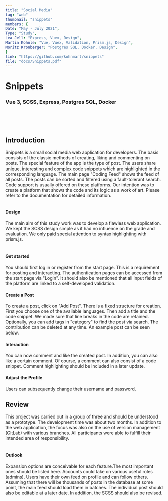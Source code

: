 ```yaml
---
title: "Social Media"
tag: "web"
thumbnail: "snippets"
members: {
Date: "May - July 2021", 
Type: "Study",
Lea Jell: "Express, Vuex, Design",        
Martin Kohnle: "Vue, Vuex, Validation, Prism.js, Design",
Moritz Kronberger: "Postgres SQL, Docker, Design",
}
link: "https://github.com/kohnmart/snippets"
file: "docs/Snippets.pdf"
---
```


# Snippets

### Vue 3, SCSS, Express, Postgres SQL, Docker <br /> <br />

<team :members="members" :link="link" :doc="file"></team>

<br /> <br />

<image-loader height="overview_image_wide" image="dev/snippets/title"></image-loader>

## Introduction

Snippets is a small social media web application for developers. The basis consists of the classic methods of creating, liking and commenting on posts. The special feature of the app is the type of post. The users share unique, interesting and complex code snippets which are highlighted in the corresponding language. The main page "Coding Feed" shows the feed of all posts. The posts can be sorted and filtered using a fault-tolerant search. Code support is usually offered on these platforms. Our intention was to create a platform that shows the code and its logic as a work of art. Please refer to the documentation for detailed information. <br /> <br />

#### Design

The main aim of this study work was to develop a flawless web application. We kept the SCSS design simple as it had no influence on the grade and evaluation. We only paid special attention to syntax highlighting with prism.js.<br /> <br />

#### Get started

You should first log in or register from the start page. This is a requirement for posting and interacting. The authentication pages can be accessed
from the start page via "Login". It should also be mentioned that all input fields of the platform are linked to a self-developed validation.

<image-loader height="overview_image_ws" image="dev/snippets/login"></image-loader>

#### Create a Post

To create a post, click on "Add Post". There is a fixed structure for creation. First you choose one of the available languages. Then add a title and the code snippet. We made sure that line breaks in the code are retained. Optionally, you can add tags in "category" to find the post via search.
The contribution can be deleted at any time. An example post can be seen below.

<image-loader height="overview_image_small" image="dev/snippets/first"></image-loader>

#### Interaction<br />

You can now comment and like the created post. In addition, you can also like a certain comment. Of course, a comment can also consist of a code snippet. Comment highlighting should be included in a later update.

<image-loader height="overview_image_small" image="dev/snippets/comment"></image-loader>

#### Adjust the Profile

Users can subsequently change their username and password.

<image-loader height="overview_image_small" image="dev/snippets/profile"></image-loader>

## Review <br />

This project was carried out in a group of three and should be understood as a prototype. The development time was about two months. In addition to the web application, the focus was also on the use of version management (GitLab) with various branches. All participants were able to fulfill their intended area of responsibility.
<br /> <br />

#### Outlook <br />

Expansion options are conceivable for each feature.The most important ones should be listed here. Accounts could take on various useful roles (admins). Users have their own feed on profile and can follow others. Assuming that there will be thousands of posts in the database at some point, the main feed should load them in batches. The individual post should also be editable at a later date. In addition, the SCSS should also be revised.
